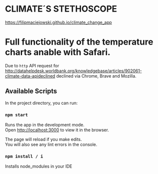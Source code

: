 # CLIMATE´S STETHOSCOPE

https://filipmaciejowski.github.io/climate_change_app

# Full functionality of the temperature charts anable with Safari.
Due to `http` API request for http://datahelpdesk.worldbank.org/knowledgebase/articles/902061-climate-data-apideclined declined via Chrome, Brave and Mozilla. 

## Available Scripts

In the project directory, you can run:

### `npm start`

Runs the app in the development mode.<br />
Open [http://localhost:3000](http://localhost:3000) to view it in the browser.

The page will reload if you make edits.<br />
You will also see any lint errors in the console.

### `npm install / i`

Installs node_modules in your IDE 
